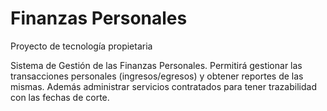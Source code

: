 # Finanzas Personales
Proyecto de tecnología propietaria

Sistema de Gestión de las Finanzas Personales. Permitirá gestionar las transacciones personales (ingresos/egresos) y obtener reportes de las mismas. Además administrar servicios contratados para tener trazabilidad con las fechas de corte. 
